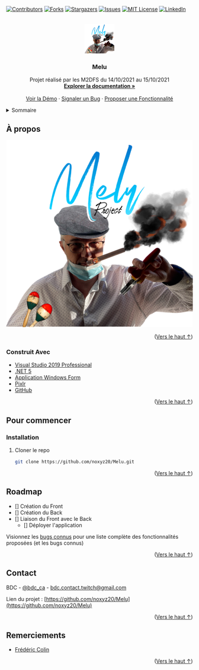 <div id="top"></div>
<!--
*** Thanks for checking out the Best-README-Template. If you have a suggestion
*** that would make this better, please fork the repo and create a pull request
*** or simply open an issue with the tag "enhancement".
*** Don't forget to give the project a star!
*** Thanks again! Now go create something AMAZING! :D
-->



<!-- PROJECT SHIELDS -->
<!--
*** I'm using markdown "reference style" links for readability.
*** Reference links are enclosed in brackets [ ] instead of parentheses ( ).
*** See the bottom of this document for the declaration of the reference variables
*** for contributors-url, forks-url, etc. This is an optional, concise syntax you may use.
*** https://www.markdownguide.org/basic-syntax/#reference-style-links
-->
[![Contributors][contributors-shield]][contributors-url]
[![Forks][forks-shield]][forks-url]
[![Stargazers][stars-shield]][stars-url]
[![Issues][issues-shield]][issues-url]
[![MIT License][license-shield]][license-url]
[![LinkedIn][linkedin-shield]][linkedin-url]



<!-- PROJECT LOGO -->
<br />
<div align="center">
  <a href="https://github.com/noxyz20/Melu">
    <img src="images/logo.png" alt="Logo" width="80" height="80">
  </a>

<h3 align="center">Melu</h3>

  <p align="center">
    Projet réalisé par les M2DFS du 14/10/2021 au 15/10/2021
    <br />
    <a href="https://github.com/noxyz20/Melu"><strong>Explorer la documentation »</strong></a>
    <br />
    <br />
    <a href="https://github.com/noxyz20/Melu">Voir la Démo</a>
    ·
    <a href="https://github.com/noxyz20/Melu/issues">Signaler un Bug</a>
    ·
    <a href="https://github.com/noxyz20/Melu/issues">Proposer une Fonctionnalité</a>
  </p>
</div>



<!-- TABLE OF CONTENTS -->
<details>
  <summary>Sommaire</summary>
  <ol>
    <li>
      <a href="#about-the-project">À propos</a>
      <ul>
        <li><a href="#built-with">Construit Avec</a></li>
      </ul>
    </li>
    <li>
      <a href="#getting-started">Pour commencer</a>
      <ul>
        <!-- <li><a href="#prerequisites">Prérequis</a></li> -->
        <li><a href="#installation">Installation</a></li>
      </ul>
    </li>
    <!-- <li><a href="#usage">Utilisation</a></li> -->
    <li><a href="#roadmap">Roadmap</a></li>
    <!-- <li><a href="#contributing">Contribuer</a></li> -->
    <!-- <li><a href="#license">License</a></li> -->
    <li><a href="#contact">Contact</a></li>
    <li><a href="#acknowledgments">Remerciements</a></li>
  </ol>
</details>



<!-- ABOUT THE PROJECT -->
## À propos

[![Logo][product-screenshot]](https://github.com/noxyz20/Melu/blob/main/images/logo.png?raw=true)

<!-- Here's a blank template to get started: To avoid retyping too much info. Do a search and replace with your text editor for the following: `noxyz20`, `Melu`, `bdc_ca`, `frédéric-colin-4557bb1`, `bdc.contact.twitch@gmail.com`, `bdc.contact.twitch@gmail.com`, `Melu`, `Projet réalisé par les M2DFS du 14/10/2021 au 15/10/2021` -->

<p align="right">(<a href="#top">Vers le haut ↑</a>)</p>



### Construit Avec

* [Visual Studio 2019 Professional](https://visualstudio.microsoft.com/fr/downloads/)
* [.NET 5](https://dotnet.microsoft.com/download/dotnet/5.0)
* [Application Windows Form](https://docs.microsoft.com/fr-fr/visualstudio/ide/step-1-create-a-windows-forms-application-project?view=vs-2019)
* [Pixlr](https://pixlr.com/fr/)
* [GitHub](https://github.com/noxyz20/Melu)

<p align="right">(<a href="#top">Vers le haut ↑</a>)</p>



<!-- GETTING STARTED -->
## Pour commencer

<!-- This is an example of how you may give instructions on setting up your project locally.
To get a local copy up and running follow these simple example steps. -->

<!-- ### Prérequis

This is an example of how to list things you need to use the software and how to install them.
* npm
  ```sh
  npm install npm@latest -g
  ``` -->

### Installation

<!-- 1. Get a free API Key at [https://example.com](https://example.com)
2. Clone the repo
   ```sh
   git clone https://github.com/noxyz20/Melu.git
   ```
3. Install NPM packages
   ```sh
   npm install
   ```
4. Enter your API in `config.js`
   ```js
   const API_KEY = 'ENTER YOUR API';
   ``` -->
1. Cloner le repo
   ```sh
   git clone https://github.com/noxyz20/Melu.git
   ```

<p align="right">(<a href="#top">Vers le haut ↑</a>)</p>



<!-- USAGE EXAMPLES -->
<!-- ## Utilisation

Use this space to show useful examples of how a project can be used. Additional screenshots, code examples and demos work well in this space. You may also link to more resources.

_For more examples, please refer to the [Documentation](https://example.com)_

<p align="right">(<a href="#top">Vers le haut ↑</a>)</p> -->



<!-- ROADMAP -->
## Roadmap

- [] Création du Front
- [] Création du Back
- [] Liaison du Front avec le Back
    - [] Déployer l'application

Visionnez les [bugs connus](https://github.com/noxyz20/Melu/issues) pour une liste complète des fonctionnalités proposées (et les bugs connus)

<p align="right">(<a href="#top">Vers le haut ↑</a>)</p>



<!-- CONTRIBUTING -->
<!-- ## Contribuer

Contributions are what make the open source community such an amazing place to learn, inspire, and create. Any contributions you make are **greatly appreciated**.

If you have a suggestion that would make this better, please fork the repo and create a pull request. You can also simply open an issue with the tag "enhancement".
Don't forget to give the project a star! Thanks again!

1. Fork the Project
2. Create your Feature Branch (`git checkout -b feature/AmazingFeature`)
3. Commit your Changes (`git commit -m 'Add some AmazingFeature'`)
4. Push to the Branch (`git push origin feature/AmazingFeature`)
5. Open a Pull Request

<p align="right">(<a href="#top">Vers le haut ↑</a>)</p> -->



<!-- LICENSE -->
<!-- ## License

Distributed under the MIT License. See `LICENSE.txt` for more information.

<p align="right">(<a href="#top">Vers le haut ↑</a>)</p> -->



<!-- CONTACT -->
## Contact

BDC - [@bdc_ca](https://twitter.com/bdc_ca) - bdc.contact.twitch@gmail.com

Lien du projet : [https://github.com/noxyz20/Melu](https://github.com/noxyz20/Melu)

<p align="right">(<a href="#top">Vers le haut ↑</a>)</p>



<!-- ACKNOWLEDGMENTS -->
## Remerciements

* [Frédéric Colin](https://www.linkedin.com/in/fr%C3%A9d%C3%A9ric-colin-4557bb1/)
<!-- * []()
* []() -->

<p align="right">(<a href="#top">Vers le haut ↑</a>)</p>



<!-- MARKDOWN LINKS & IMAGES -->
<!-- https://www.markdownguide.org/basic-syntax/#reference-style-links -->
[contributors-shield]: https://img.shields.io/github/contributors/noxyz20/Melu.svg?style=for-the-badge
[contributors-url]: https://github.com/noxyz20/Melu/graphs/contributors
[forks-shield]: https://img.shields.io/github/forks/noxyz20/Melu.svg?style=for-the-badge
[forks-url]: https://github.com/noxyz20/Melu/network/members
[stars-shield]: https://img.shields.io/github/stars/noxyz20/Melu.svg?style=for-the-badge
[stars-url]: https://github.com/noxyz20/Melu/stargazers
[issues-shield]: https://img.shields.io/github/issues/noxyz20/Melu.svg?style=for-the-badge
[issues-url]: https://github.com/noxyz20/Melu/issues
[license-shield]: https://img.shields.io/github/license/noxyz20/Melu.svg?style=for-the-badge
[license-url]: https://github.com/noxyz20/Melu/blob/master/LICENSE.txt
[linkedin-shield]: https://img.shields.io/badge/-LinkedIn-black.svg?style=for-the-badge&logo=linkedin&colorB=555
[linkedin-url]: https://linkedin.com/in/frédéric-colin-4557bb1
[product-screenshot]: images/logo.png